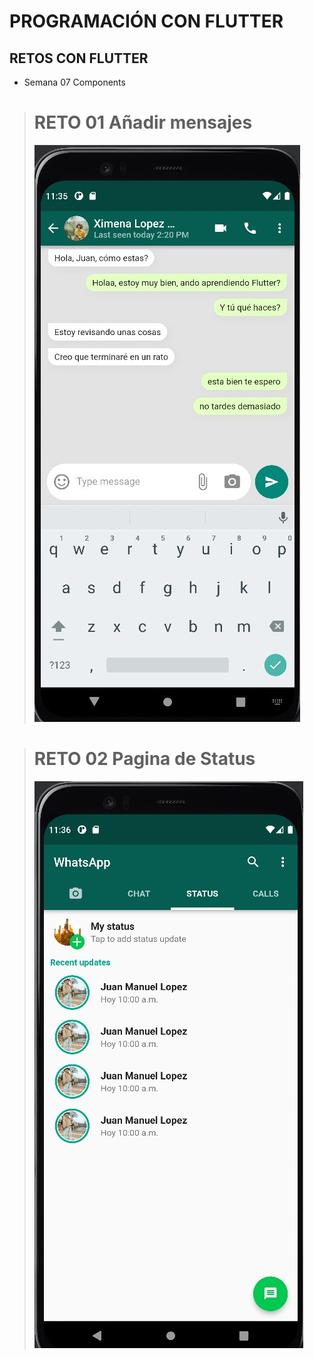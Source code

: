 # PROGRAMACIÓN CON FLUTTER
## RETOS CON FLUTTER

- Semana 07 Components
>   # RETO 01 Añadir mensajes
>   ![Reto 01 de la semana 07!](whatsapp_clone/assets/messages.jpg "Añadir mensajes")

>   # RETO 02 Pagina de Status
>   ![Reto 02 de la semana 07!](whatsapp_clone/assets/status.jpg "Pagina de status")
